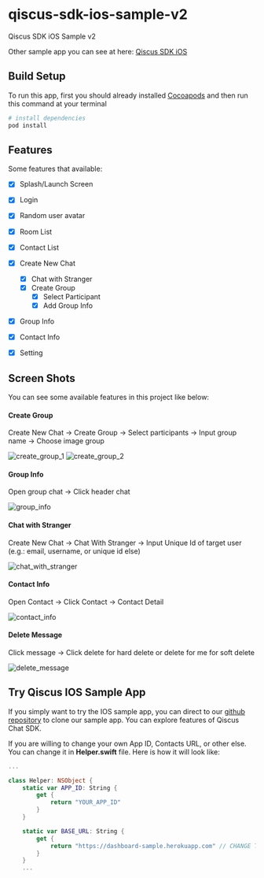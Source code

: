 # qiscus-sdk-ios-sample-v2

Qiscus SDK iOS Sample v2

Other sample app you can see at here: [Qiscus SDK iOS](https://github.com/qiscus/qiscus-sdk-ios-sample) 

## Build Setup
To run this app, first you should already installed [Cocoapods](http://cocoadocs.org) and then run this command at your terminal
``` bash
# install dependencies
pod install

```

## Features
Some features that available:
- [x] Splash/Launch Screen
- [x] Login
- [x] Random user avatar
- [x] Room List
- [x] Contact List
- [x] Create New Chat
  - [x] Chat with Stranger
  - [x] Create Group
    - [x] Select Participant
    - [x] Add Group Info
- [x] Group Info
- [x] Contact Info
- [x] Setting


## Screen Shots
You can see some available features in this project like below:

#### Create Group
Create New Chat → Create Group → Select participants → Input group name → Choose image group

![create_group_1](http://res.cloudinary.com/rohmadst/image/upload/v1511711195/ios-sample-app/chat-sdk/create-group-part-1.gif)
![create_group_2](http://res.cloudinary.com/rohmadst/image/upload/v1511711237/ios-sample-app/chat-sdk/create-group-part-2.gif)


#### Group Info
Open group chat → Click header chat

![group_info](http://res.cloudinary.com/rohmadst/image/upload/q_43/v1511709883/ios-sample-app/chat-sdk/group-info.gif)


#### Chat with Stranger
Create New Chat → Chat With Stranger → Input Unique Id of target user (e.g.: email, username, or unique id else)

![chat_with_stranger](http://res.cloudinary.com/rohmadst/image/upload/v1511711193/ios-sample-app/chat-sdk/chat-with-stranger.gif)


#### Contact Info
Open Contact → Click Contact → Contact Detail

![contact_info](http://res.cloudinary.com/rohmadst/image/upload/v1511709877/ios-sample-app/chat-sdk/contact-info.gif)


#### Delete Message
Click message → Click delete for hard delete or delete for me for soft delete

![delete_message](http://res.cloudinary.com/diufvqwbr/image/upload/v1520307839/delete_jgmoje.gif)

## Try Qiscus IOS Sample App
If you simply want to try the IOS sample app, you can direct to our [github repository](https://github.com/qiscus/qiscus-sdk-web-sample) to clone our sample app. You can explore features of Qiscus Chat SDK.

If you are willing to change your own App ID, Contacts URL, or other else. You can change it in **Helper.swift** file. Here is how it will look like:
```swift
...

class Helper: NSObject {
    static var APP_ID: String {
        get {
            return "YOUR_APP_ID"
        }
    }

    static var BASE_URL: String {
        get {
            return "https://dashboard-sample.herokuapp.com" // CHANGE THIS WITH YOUR OWN URL
        }
    }
    ...
```
